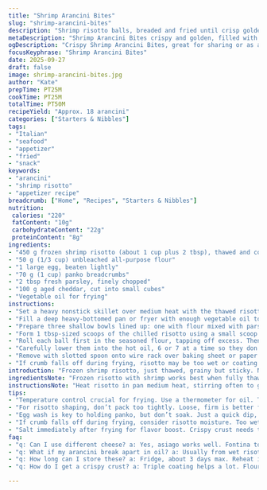 ```yaml
---
title: "Shrimp Arancini Bites"
slug: "shrimp-arancini-bites"
description: "Shrimp risotto balls, breaded and fried until crisp golden brown. Uses sticky chilled risotto, coated in flour, egg wash, and panko. Frying temp key for crunch without greasy mess. Bite-sized, slightly altered portion sizes and ingredients for freshness. Instructions reorganized and timing adjusted to watch texture, not clocks. Two ingredients swapped - parsley for basil, cheddar for mozzarella - adds brightness and subtle sharpness. Useful tips on handling hot oil and troubleshooting crumb issues included. Great snack or main with a squeeze of lemon."
metaDescription: "Shrimp Arancini Bites crispy and golden, filled with cheddar and fresh parsley. Perfect as a snack or main dish with lemon."
ogDescription: "Crispy Shrimp Arancini Bites, great for sharing or as a main. Easy to make with aged cheddar for rich flavor."
focusKeyphrase: "Shrimp Arancini Bites"
date: 2025-09-27
draft: false
image: shrimp-arancini-bites.jpg
author: "Kate"
prepTime: PT25M
cookTime: PT25M
totalTime: PT50M
recipeYield: "Approx. 18 arancini"
categories: ["Starters & Nibbles"]
tags:
- "Italian"
- "seafood"
- "appetizer"
- "fried"
- "snack"
keywords:
- "arancini"
- "shrimp risotto"
- "appetizer recipe"
breadcrumb: ["Home", "Recipes", "Starters & Nibbles"]
nutrition: 
 calories: "220"
 fatContent: "10g"
 carbohydrateContent: "22g"
 proteinContent: "8g"
ingredients:
- "450 g frozen shrimp risotto (about 1 cup plus 2 tbsp), thawed and cold"
- "50 g (1/3 cup) unbleached all-purpose flour"
- "1 large egg, beaten lightly"
- "70 g (1 cup) panko breadcrumbs"
- "2 tbsp fresh parsley, finely chopped"
- "100 g aged cheddar, cut into small cubes"
- "Vegetable oil for frying"
instructions:
- "Set a heavy nonstick skillet over medium heat with the thawed risotto. Stir vigorously every few minutes, about 8-10 minutes total. Watch for the risotto to become very thick, stiff almost, not loose. This firmness is crucial for shaping later. Pour into a shallow pan. Cover with plastic wrap pressed onto surface to prevent drying. Chill at least 1 hour or overnight. Cold risotto is easier to shape, and holds better in hot oil."
- "Fill a deep heavy-bottomed pan or fryer with enough vegetable oil to reach halfway up your arancini. Heat to 175–180°C (345–355°F). Use a candy or deep-fry thermometer if possible. Too hot and crust burns, too cool and arancini absorb oil, turn greasy."
- "Prepare three shallow bowls lined up: one with flour mixed with parsley, one with beaten egg, one with panko breadcrumbs."
- "Form 1 tbsp-sized scoops of the chilled risotto using a small scoop or spoon. Place a cheddar cube in center and shape the risotto gently around it, sealing into firm balls about 3-4 cm in diameter. Don’t pack too tight or the cheese won’t melt well inside. Keep hands lightly floured or wet to prevent sticking."
- "Roll each ball first in the seasoned flour, tapping off excess. Then dip briefly in egg, letting excess drip off. Finally coat thoroughly in panko, pressing lightly to adhere. This triple-layer is key for crunchy crust."
- "Carefully lower them into the hot oil, 6 or 7 at a time so they don't overcrowd and drop temp drastically. Fry about 2.5 to 3 minutes, turning carefully with slotted spoon until deep golden and crisp. Visual cue: crust should crackle faintly when tapped with spoon. Resist the urge to move too often; agitation can break coating."
- "Remove with slotted spoon onto wire rack over baking sheet or paper towels for excess oil. Sprinkle lightly with fine salt immediately. Let rest a few minutes — cheese inside will be molten but not lava-hot. Serve hot with lemon wedges or marinara for dipping."
- "If crumb falls off during frying, risotto may be too wet or coating too thin. Chill longer or add more panko. Also, maintain oil temp. If too cool, crumb flakes prematurely."
introduction: "Frozen shrimp risotto, just thawed, grainy but sticky. Not ready yet. Thickening it up takes steady stirring and heat, that’s your base for arancini. They must hold shape like little orbs of creamy goodness, not fall apart in hot oil. Precision in frying temp - 175 to 180 Celsius - ensures crust crisps without oily residue. Flouring with parsley adds fresh punch; cheddar brings sharp, melty hit inside replacing bland mozzarella. Timing adjusted to watch texture cues, not blind countdowns. Use a scoop for uniform size, essential in crowded fryer. Shaping gently to encase cheddar, no overpacking or cheese won’t melt well. It’s smell, sound, feel you trust here: sizzling bubbles, golden crust, molten interior. A kitchen rhythm, nothing fancy but effective."
ingredientsNote: "Frozen risotto with shrimp works best when fully thawed and refrigerated cold before shaping. Risotto’s moisture level impacts crumb adhesion; too wet means crumb loss or oily finished bites. Parsley swaps for basil for bright, grassy notes; fresh herbs dry out faster so chop finely and add to flour step. Cheddar instead of mozzarella changes mouthfeel—sharper, crumblier, melts differently but adds depth. Flour amount adjusted slightly higher for ample coating surface area. Panko quantity increased to create a substantial crust that holds through frying. Oil selection matters: neutral vegetable or canola oil avoids flavor interference. Substitution options: Asiago or fontina for cheese; fresh breadcrumbs for panko if unavailable but watch crispness."
instructionsNote: "Heat risotto in pan medium heat, stirring often to gauge thickening. Texture dictates readiness—not time. When thick and stiff, transfer and chill tightly wrapped to prevent skin forming. Cold risotto is easier to portion and hold together in oil. Set up automated coating station: flour (herb-seasoned), egg wash, crunchy panko in sequence. Use small scooper for uniform balls; embed cheese cube carefully avoiding air pockets. Lightly press, don’t squeeze hard. Fry batchwise without overcrowding—oil drops temp fast, yields greasy, soggy crust. Visual cues: golden brown with audible crispness when tapped. Rest on rack after frying lets residual oil drain, preserves crunch. Hints for crumb falling off: moisture, oil temp, or undercoating errors. Keep oil steady hot and dough cold for success. Never skip seasoning salt right after frying; enhances flavor punch."
tips:
- "Temperature control crucial for frying. Use a thermometer for oil. Too hot? Crust burns. Too cool? Arancini greasy. Watch them sizzle, hear the crackle."
- "For risotto shaping, don’t pack too tightly. Loose, firm is better for melted cheese inside. Lightly floured hands help prevent sticking. If too sticky, chill longer."
- "Egg wash is key to holding panko, but don’t soak. Just a quick dip, let excess drip off. Press crumbs on lightly for a solid layer. Crispiness matters."
- "If crumb falls off during frying, consider risotto moisture. Too wet? Chill longer. Not enough panko? Adjust coating. Maintain oil temp steady for success."
- "Salt immediately after frying for flavor boost. Crispy crust needs that kick. Let them rest for a few minutes, molten inside but not scalding hot."
faq:
- "q: Can I use different cheese? a: Yes, asiago works well. Fontina too. Just note the melting qualities, they vary. Cheddar brings sharpness, mozzarella less flavor."
- "q: What if my arancini break apart in oil? a: Usually from wet risotto. Ensure cold and chilled adequately. Firmness helps shape. Oil temp must stay hot."
- "q: How long can I store these? a: Fridge, about 3 days max. Reheat in oven—not microwave. Crisp back up nicely. Freezing? Can freeze before frying too."
- "q: How do I get a crispy crust? a: Triple coating helps a lot. Flour, egg, panko. Keep oil hot. And let them drain properly after frying."

---
```

